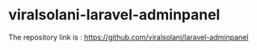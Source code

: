# viralsolani-laravel-adminpanel


The repository link is : https://github.com/viralsolani/laravel-adminpanel
